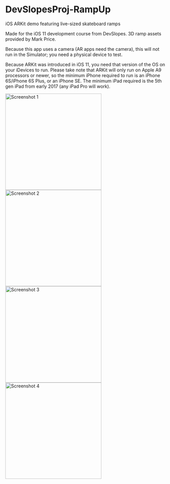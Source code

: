 # DevSlopesProj-RampUp
iOS ARKit demo featuring live-sized skateboard ramps

Made for the iOS 11 development course from DevSlopes. 3D ramp assets provided by Mark Price.

Because this app uses a camera (AR apps need the camera), this will not run in the Simulator; you need a physical device to test.

Because ARKit was introduced in iOS 11, you need that version of the OS on your iDevices to run. Please take note that ARKit will only run on Apple A9 processors or newer, so the minimum iPhone required to run is an iPhone 6S/iPhone 6S Plus, or an iPhone SE. The minimum iPad required is the 5th gen iPad from early 2017 (any iPad Pro will work). 

<img src="screenshot1.png" alt="Screenshot 1" width="300"/>
<img src="screenshot2.png" alt="Screenshot 2" width="300"/>
<img src="screenshot3.png" alt="Screenshot 3" width="300"/>
<img src="screenshot4.png" alt="Screenshot 4" width="300"/>